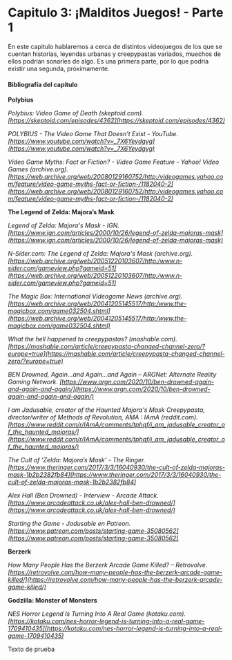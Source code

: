 # Capitulo 3: ¡Malditos Juegos! - Parte 1

En este capitulo hablaremos a cerca de distintos videojuegos de los que se cuentan historias, leyendas urbanas y creepypastas variados, muechos de ellos podrían sonarles de algo. Es una primera parte, por lo que podría existir una segunda, próximamente.

#### Bibliografía del capítulo

**Polybius**

*Polybius: Video Game of Death (skeptoid.com). [https://skeptoid.com/episodes/4362](https://skeptoid.com/episodes/4362)*

*POLYBIUS - The Video Game That Doesn't Exist - YouTube. [https://www.youtube.com/watch?v=_7X6Yeydgyg](https://www.youtube.com/watch?v=_7X6Yeydgyg)*

*Video Game Myths: Fact or Fiction? - Video Game Feature - Yahoo! Video Games (archive.org). [https://web.archive.org/web/20080129160752/http:/videogames.yahoo.com/feature/video-game-myths-fact-or-fiction-/1182040-2](https://web.archive.org/web/20080129160752/http:/videogames.yahoo.com/feature/video-game-myths-fact-or-fiction-/1182040-2)*

**The Legend of Zelda: Majora’s Mask**

*Legend of Zelda: Majora's Mask - IGN. [https://www.ign.com/articles/2000/10/26/legend-of-zelda-majoras-mask](https://www.ign.com/articles/2000/10/26/legend-of-zelda-majoras-mask)*

*N-Sider.com: The Legend of Zelda: Majora's Mask (archive.org). [https://web.archive.org/web/20051220103607/http:/www.n-sider.com/gameview.php?gameid=51](https://web.archive.org/web/20051220103607/http:/www.n-sider.com/gameview.php?gameid=51)*

*The Magic Box: International Videogame News (archive.org). [https://web.archive.org/web/20041205145517/http:/www.the-magicbox.com/game032504.shtml](https://web.archive.org/web/20041205145517/http:/www.the-magicbox.com/game032504.shtml)*

*What the hell happened to creepypastas? (mashable.com). [https://mashable.com/article/creepypasta-changed-channel-zero/?europe=true](https://mashable.com/article/creepypasta-changed-channel-zero/?europe=true)*

*BEN Drowned, Again…and Again…and Again – ARGNet: Alternate Reality Gaming Network. [https://www.argn.com/2020/10/ben-drowned-again-and-again-and-again/](https://www.argn.com/2020/10/ben-drowned-again-and-again-and-again/)*

*I am Jadusable, creator of the Haunted Majora's Mask Creepypasta, director/writer of Methods of Revolution, AMA : IAmA (reddit.com). [https://www.reddit.com/r/IAmA/comments/tphqf/i_am_jadusable_creator_of_the_haunted_majoras/](https://www.reddit.com/r/IAmA/comments/tphqf/i_am_jadusable_creator_of_the_haunted_majoras/)*

*The Cult of ‘Zelda: Majora’s Mask’ - The Ringer. [https://www.theringer.com/2017/3/3/16040930/the-cult-of-zelda-majoras-mask-1b2b2382fb84](https://www.theringer.com/2017/3/3/16040930/the-cult-of-zelda-majoras-mask-1b2b2382fb84)*

*Alex Hall (Ben Drowned) - Interview - Arcade Attack. [https://www.arcadeattack.co.uk/alex-hall-ben-drowned/](https://www.arcadeattack.co.uk/alex-hall-ben-drowned/)*

*Starting the Game - Jadusable en Patreon. [https://www.patreon.com/posts/starting-game-35080562](https://www.patreon.com/posts/starting-game-35080562)*

**Berzerk**

*How Many People Has the Berzerk Arcade Game Killed? – Retrovolve. [https://retrovolve.com/how-many-people-has-the-berzerk-arcade-game-killed/](https://retrovolve.com/how-many-people-has-the-berzerk-arcade-game-killed/)*

**Godzilla: Monster of Monsters**

*NES Horror Legend Is Turning Into A Real Game (kotaku.com). [https://kotaku.com/nes-horror-legend-is-turning-into-a-real-game-1709410435](https://kotaku.com/nes-horror-legend-is-turning-into-a-real-game-1709410435)*

Texto de prueba